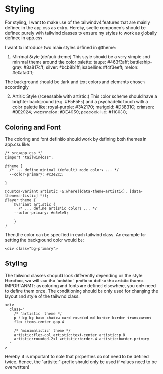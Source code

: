 # Styling

For styling, I want to make use of the tailwindv4 features that are mainly defined in the app.css as entry.
Hereby, svelte components should be defined purely with tailwind classes to ensure my styles to work
as globally defined in app.css

I want to introduce two main styles defined in @theme:

1. Minimal Style (default theme)
   This style should be a very simple and minimal theme around the color palette:
   taupe: #463f3aff;
   battleship-gray: #8a817cff;
   silver: #bcb8b1ff;
   isabelline: #f4f3eeff;
   melon: #e0afa0ff;

The background should be dark and text colors and elements chosen accordingly

2. Artisic Style (aceessable with artistic:)
   This color scheme should have a brighter background (e.g. #F5F5F5) and a psychadelic
   touch with a color palette like:
   royal-purple: #3A2170;
   marigold: #DB831C;
   crimson: #BE2924;
   watermelon: #DE4959;
   peacock-lue: #11808C;

## Coloring and Font

The coloring and font definitio should work by defining both themes in app.css like:

```
/* src/app.css */
@import "tailwindcss";

@theme {
  /* ... define minimal (default) mode colors ... */
  --color-primary: #c3e2c2;

}

@custom-variant artistic (&:where([data-theme=artistic], [data-theme=artistic] *));
@layer theme {
    @variant artistic {
      /* ... define artistic colors ... */
    --color-primary: #e5e5e5;

    }
}
```

Then,the color can be specified in each tailwind class. An example for setting the
background color would be:

```
<div class="bg-primary">
```

## Styling

The tailwind classes shopuld look differently depending
on the style: Herefore, we will use the 'artistic:'-prefix to
define the artistic theme. IMPORTANMT: as coloring and fonts are defined elsewhere, you only need to define
them once. The conditioning should be only used for
changing the layout and style of the tailwind class.

```
<div
  class="
    /* 'artistic' theme */
    p-4 bg-bg-base shadow-card rounded-md border border-transparent
    flex items-center gap-4

    /* 'minimalistic' theme */
    artistic:flex-col artistic:text-center artistic:p-8
    artistic:rounded-2xl artistic:border-4 artistic:border-primary
  "
>
```

Hereby, it is important to note that properties do not need to be defined twice. Hence,
the "artisitc:"-prefix should only be used if values need to be overwritten!
